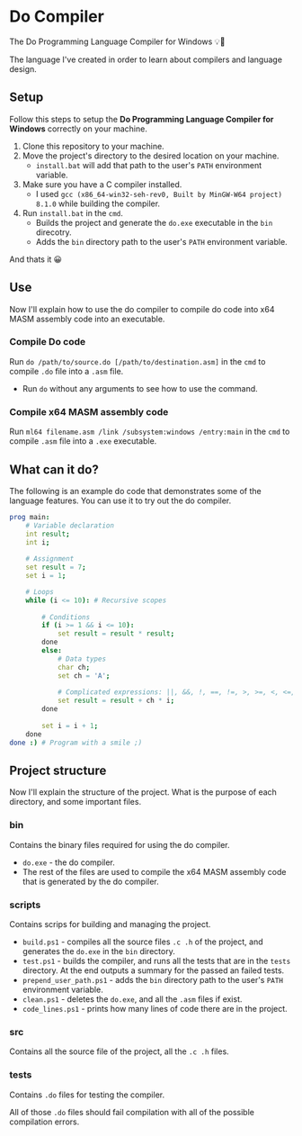# Do Compiler
The Do Programming Language Compiler for Windows 💡🧐

The language I've created in order to learn about compilers and language design.


## Setup
Follow this steps to setup the **Do Programming Language Compiler for Windows** correctly on your machine.
1. Clone this repository to your machine.
2. Move the project's directory to the desired location on your machine.
	- `install.bat` will add that path to the user's `PATH` environment variable.
4. Make sure you have a C compiler installed.
    - I used `gcc (x86_64-win32-seh-rev0, Built by MinGW-W64 project) 8.1.0` while building the compiler.
5. Run `install.bat` in the `cmd`.
	- Builds the project and generate the `do.exe` executable in the `bin` direcotry.
	- Adds the `bin` directory path to the user's `PATH` environment variable.

And thats it 😀


## Use
Now I'll explain how to use the do compiler to compile do code into x64 MASM assembly code into an executable.

### Compile Do code
Run `do /path/to/source.do [/path/to/destination.asm]` in the `cmd` to compile `.do` file into a `.asm` file.
- Run `do` without any arguments to see how to use the command.

### Compile x64 MASM assembly code
Run `ml64 filename.asm /link /subsystem:windows /entry:main` in the `cmd` to compile `.asm` file into a `.exe` executable.

## What can it do?
The following is an example do code that demonstrates some of the language features. You can use it to try out the do compiler.

```nim
prog main:
	# Variable declaration
	int result;
	int i;
	
	# Assignment
	set result = 7;
	set i = 1;

	# Loops
	while (i <= 10): # Recursive scopes
	
		# Conditions
		if (i >= 1 && i <= 10):
			set result = result * result;
		done
		else:
			# Data types
			char ch;
			set ch = 'A';
			
			# Complicated expressions: ||, &&, !, ==, !=, >, >=, <, <=, +, -, *, /, %
			set result = result + ch * i;
		done
		
		set i = i + 1;
	done
done :) # Program with a smile ;)
```


## Project structure
Now I'll explain the structure of the project. What is the purpose of each directory, and some important files.

### bin
Contains the binary files required for using the do compiler.
- `do.exe` - the do compiler.
- The rest of the files are used to compile the x64 MASM assembly code that is generated by the do compiler.

### scripts
Contains scrips for building and managing the project.
- `build.ps1` - compiles all the source files `.c .h` of the project, and generates the `do.exe` in the `bin` directory.
- `test.ps1` - builds the compiler, and runs all the tests that are in the `tests` directory. At the end outputs a summary for the passed an failed tests.
- `prepend_user_path.ps1` - adds the `bin` directory path to the user's `PATH` environment variable.
- `clean.ps1` - deletes the `do.exe`, and all the `.asm` files if exist.
- `code_lines.ps1` - prints how many lines of code there are in the project.

### src
Contains all the source file of the project, all the `.c .h` files.

### tests
Contains `.do` files for testing the compiler.

All of those `.do` files should fail compilation with all of the possible compilation errors.
